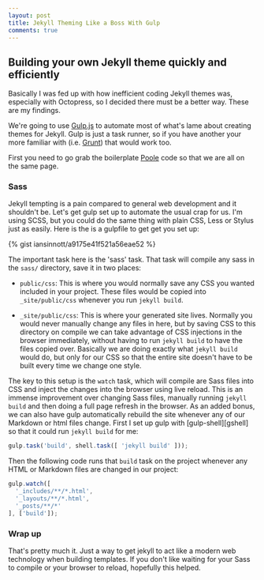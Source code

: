 ```yaml
---
layout: post
title: Jekyll Theming Like a Boss With Gulp
comments: true
---
```


## Building your own Jekyll theme quickly and efficiently

Basically I was fed up with how inefficient coding Jekyll themes was, especially with Octopress, so I decided there must be a better way. These are my findings.

We're going to use [Gulp.js][gulp] to automate most of what's lame about creating themes for Jekyll. Gulp is just a task runner, so if you have another your more familiar with (i.e. [Grunt][grunt]) that would work too.

First you need to go grab the boilerplate [Poole][poole] code so that we are all on the same page.

[gulp]: http://gulpjs.com/
[grunt]: http://gruntjs.com/
[poole]: http://getpoole.com/

### Sass

Jekyll tempting is a pain compared to general web development and it shouldn't be. Let's get gulp set up to automate the usual crap for us. I'm using SCSS, but you could do the same thing with plain CSS, Less or Stylus just as easily. Here is the is a gulpfile to get get you set up:

<!--more-->

{% gist iansinnott/a9175e41f521a56eae52 %}

The important task here is the 'sass' task. That task will compile any sass in the `sass/` directory, save it in two places:

* `public/css`: This is where you would normally save any CSS you wanted included in your project. These files would be copied into `_site/public/css` whenever you run `jekyll build`.

* `_site/public/css`: This is where your generated site lives. Normally you would never manually change any files in here, but by saving CSS to this directory on compile we can take advantage of CSS injections in the browser immediately, without having to run `jekyll build` to have the files copied over. Basically we are doing exactly what `jekyll build` would do, but only for our CSS so that the entire site doesn't have to be built every time we change one style.

The key to this setup is the `watch` task, which will compile are Sass files into CSS and inject the changes into the browser using live reload. This is an immense improvement over changing Sass files, manually running `jekyll build` and then doing a full page refresh in the browser. As an added bonus, we can also have gulp automatically rebuild the site whenever any of our Markdown or html files change. First I set up gulp with [gulp-shell][gshell] so that it could run `jekyll build` for me:

```js
gulp.task('build', shell.task([ 'jekyll build' ]));
```

Then the following code runs that `build` task on the project whenever any HTML or Markdown files are changed in our project:

```js
gulp.watch([
  '_includes/**/*.html',
  '_layouts/**/*.html',
  '_posts/**/*'
], ['build']);
```

### Wrap up

That's pretty much it. Just a way to get jekyll to act like a modern web technology when building templates. If you don't like waiting for your Sass to compile or your browser to reload, hopefully this helped.
